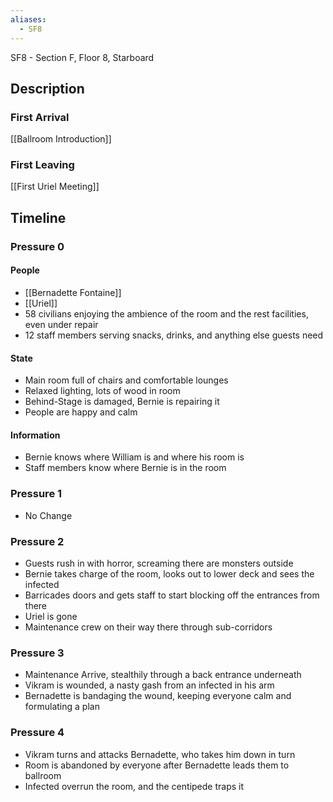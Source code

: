 ```yaml
---
aliases:
  - SF8
---
```

SF8 - Section F, Floor 8, Starboard

## Description
### First Arrival
[[Ballroom Introduction]]
### First Leaving
[[First Uriel Meeting]]
## Timeline
### Pressure 0
#### People
- [[Bernadette Fontaine]]
- [[Uriel]]
- 58 civilians enjoying the ambience of the room and the rest facilities, even under repair
- 12 staff members serving snacks, drinks, and anything else guests need
#### State
- Main room full of chairs and comfortable lounges
- Relaxed lighting, lots of wood in room
- Behind-Stage is damaged, Bernie is repairing it
- People are happy and calm
#### Information
- Bernie knows where William is and where his room is
- Staff members know where Bernie is in the room
### Pressure 1
- No Change
### Pressure 2
- Guests rush in with horror, screaming there are monsters outside
- Bernie takes charge of the room, looks out to lower deck and sees the infected
- Barricades doors and gets staff to start blocking off the entrances from there
- Uriel is gone
- Maintenance crew on their way there through sub-corridors
### Pressure 3
- Maintenance Arrive, stealthily through a back entrance underneath
- Vikram is wounded, a nasty gash from an infected in his arm
- Bernadette is bandaging the wound, keeping everyone calm and formulating a plan
### Pressure 4
- Vikram turns and attacks Bernadette, who takes him down in turn
- Room is abandoned by everyone after Bernadette leads them to ballroom
- Infected overrun the room, and the centipede traps it
